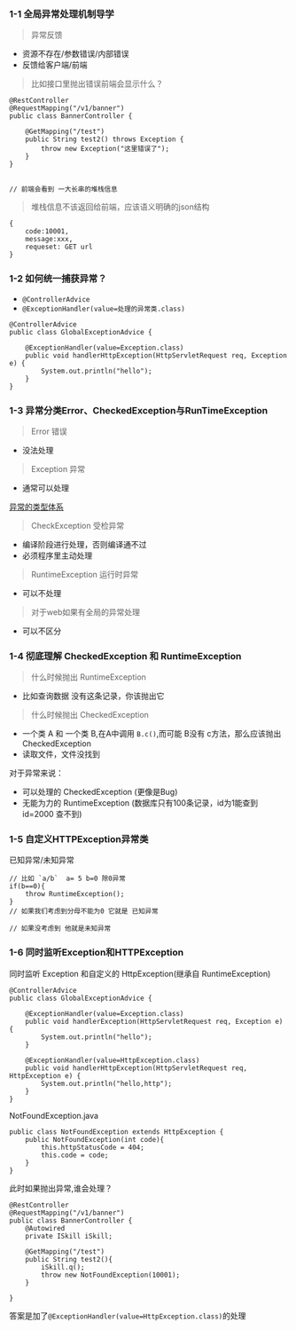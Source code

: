### 1-1 全局异常处理机制导学

> 异常反馈

- 资源不存在/参数错误/内部错误
- 反馈给客户端/前端

> 比如接口里抛出错误前端会显示什么？

```
@RestController
@RequestMapping("/v1/banner")
public class BannerController {

    @GetMapping("/test")
    public String test2() throws Exception {
        throw new Exception("这里错误了");
    }
}


// 前端会看到 一大长串的堆栈信息
```

> 堆栈信息不该返回给前端，应该语义明确的json结构

```
{
    code:10001,
    message:xxx,
    requeset: GET url
}
```

### 1-2 如何统一捕获异常？

- `@ControllerAdvice`
- `@ExceptionHandler(value=处理的异常类.class)`

```
@ControllerAdvice
public class GlobalExceptionAdvice {

    @ExceptionHandler(value=Exception.class)
    public void handlerHttpException(HttpServletRequest req, Exception e) {
        System.out.println("hello");
    }
}
```

### 1-3 异常分类Error、CheckedException与RunTimeException

> Error 错误

- 没法处理

> Exception 异常

- 通常可以处理

[异常的类型体系](https://sltrust.github.io/2019/09/04/ZB-022-02-%E5%BC%82%E5%B8%B8%E7%9A%84%E7%B1%BB%E5%9E%8B%E4%BD%93%E7%B3%BB/)

> CheckException 受检异常 

- 编译阶段进行处理，否则编译通不过
- 必须程序里主动处理

> RuntimeException 运行时异常

- 可以不处理

> 对于web如果有全局的异常处理

- 可以不区分

### 1-4 彻底理解 CheckedException 和 RuntimeException

> 什么时候抛出 RuntimeException

- 比如查询数据 没有这条记录，你该抛出它

> 什么时候抛出 CheckedException

- 一个类 A 和 一个类 B,在A中调用 `B.c()`,而可能 B没有 c方法，那么应该抛出 CheckedException
- 读取文件，文件没找到

对于异常来说：

- 可以处理的 CheckedException (更像是Bug)
- 无能为力的 RuntimeException (数据库只有100条记录，id为1能查到 id=2000 查不到)


### 1-5 自定义HTTPException异常类

已知异常/未知异常


```
// 比如 `a/b`  a= 5 b=0 除0异常
if(b==0){
    throw RuntimeException();
}
// 如果我们考虑到分母不能为0 它就是 已知异常

// 如果没考虑到 他就是未知异常
```

### 1-6 同时监听Exception和HTTPException

同时监听 Exception 和自定义的 HttpException(继承自 RuntimeException)

```
@ControllerAdvice
public class GlobalExceptionAdvice {

    @ExceptionHandler(value=Exception.class)
    public void handlerException(HttpServletRequest req, Exception e) {
        System.out.println("hello");
    }

    @ExceptionHandler(value=HttpException.class)
    public void handlerHttpException(HttpServletRequest req, HttpException e) {
        System.out.println("hello,http");
    }
}
``` 

NotFoundException.java

```
public class NotFoundException extends HttpException {
    public NotFoundException(int code){
        this.httpStatusCode = 404;
        this.code = code;
    }
}
```

此时如果抛出异常,谁会处理？

```
@RestController
@RequestMapping("/v1/banner")
public class BannerController {
    @Autowired
    private ISkill iSkill;

    @GetMapping("/test")
    public String test2(){
        iSkill.q();
        throw new NotFoundException(10001);
    }

}
```

答案是加了`@ExceptionHandler(value=HttpException.class)`的处理